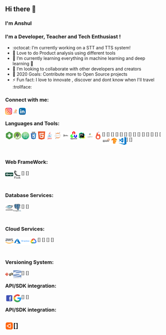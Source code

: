 ## Hi there 👋

### I'm Anshul

### I'm a Developer, Teacher and Tech Enthusiast !
- :octocat: I’m currently working on a STT and TTS system!
- 🔭 Love to do Product analysis using different tools 
- 🌱 I’m currently learning everything in machine learning and deep learning 🤣
- 👯 I’m looking to collaborate with other developers and creators
- 🥅 2020 Goals: Contribute more to Open Source projects
- ⚡ Fun fact: I love to innovate , discover and dont know when I'll travel :trollface:

### Connect with me:

[<img align="left" alt="anshul Instagram" width="22px" src="https://github.com/multinucliated/multinucliated/blob/master/images/24_insta.png" />](https://www.instagram.com/anshul.verma_/)
[<img align="left" alt="anshul StackOverlow " width="22px" src="https://github.com/multinucliated/multinucliated/blob/master/images/stackoverlow_24.png" />](https://stackoverflow.com/users/5830801/anshul-verma)
[<img align="left" alt="anshul LinkedIn" width="22px" src="https://github.com/multinucliated/multinucliated/blob/master/images/linkedin_24.png" />](https://www.linkedin.com/in/anshulhikejbp/)

<br>

### Languages and Tools:

[<img align="left" alt="Android" width="26px" src="https://github.com/multinucliated/multinucliated/blob/master/images/android.png" />]
[<img align="left" alt="android_studio" width="26px" src="https://github.com/multinucliated/multinucliated/blob/master/images/android_studio.png" />]
[<img align="left" alt="Atom" width="26px" src="https://github.com/multinucliated/multinucliated/blob/master/images/atom.jpg" />] 
[<img align="left" alt="CSS" width="26px" src="https://github.com/multinucliated/multinucliated/blob/master/images/css.png" />]
[<img align="left" alt="html5" width="26px" src="https://github.com/multinucliated/multinucliated/blob/master/images/html5.png" />]
[<img align="left" alt="java" width="26px" src="https://github.com/multinucliated/multinucliated/blob/master/images/java.png" />]
[<img align="left" alt="jupyter" width="26px" src="https://github.com/multinucliated/multinucliated/blob/master/images/jupyter.jpg" />]
[<img align="left" alt="Kafka" width="26px" src="https://github.com/multinucliated/multinucliated/blob/master/images/kafka.png" />]
[<img align="left" alt="opencv" width="26px" src="https://github.com/multinucliated/multinucliated/blob/master/images/opencv.png" />]
[<img align="left" alt="pycharm" width="26px" src="https://github.com/multinucliated/multinucliated/blob/master/images/pycharm.jpg" />]
[<img align="left" alt="python" width="26px" src="https://github.com/multinucliated/multinucliated/blob/master/images/python.png" />]
[<img align="left" alt="pytorch" width="26px" src="https://github.com/multinucliated/multinucliated/blob/master/images/pytorch.jpg" />]
[<img align="left" alt="spark" width="26px" src="https://github.com/multinucliated/multinucliated/blob/master/images/spark.jpg" />]
[<img align="left" alt="tensorflow" width="26px" src="https://github.com/multinucliated/multinucliated/blob/master/images/tensorflow.jpg" />]
[<img align="left" alt="visual_studio" width="26px" src="https://github.com/multinucliated/multinucliated/blob/master/images/visual_studio.png" />]

<br>

### Web FrameWork:

[<img align="left" alt="django" width="26px" src="https://github.com/multinucliated/multinucliated/blob/master/images/django.png" />]
[<img align="left" alt="Flask" width="26px" src="https://github.com/multinucliated/multinucliated/blob/master/images/flask.png" />]

<br>

### Database Services:

[<img align="left" alt="cassandra" width="26px" src="https://github.com/multinucliated/multinucliated/blob/master/images/cassandra.jpg" />]
[<img align="left" alt="postgres" width="26px" src="https://github.com/multinucliated/multinucliated/blob/master/images/postgres.jpg" />]

<br>


### Cloud Services:

[<img align="left" alt="AWS" width="26px" src="https://github.com/multinucliated/multinucliated/blob/master/images/aws.png" />]
[<img align="left" alt="Azure" width="26px" src="https://github.com/multinucliated/multinucliated/blob/master/images/azure.png" />]
[<img align="left" alt="digitalocean" width="26px" src="https://github.com/multinucliated/multinucliated/blob/master/images/digitalocean.png" />]
[<img align="left" alt="GCP" width="26px" src="https://github.com/multinucliated/multinucliated/blob/master/images/gcp.png" />]

<br>

### Versioning System:

[<img align="left" alt="GIT" width="26px" src="https://github.com/multinucliated/multinucliated/blob/master/images/git.png" />]
[<img align="left" alt="svn" width="26px" src="https://github.com/multinucliated/multinucliated/blob/master/images/svn.png" />]



### API/SDK integration:

[<img align="left" alt="facebook" width="26px" src="https://github.com/multinucliated/multinucliated/blob/master/images/facebook.png" />]
[<img align="left" alt="Google" width="26px" src="https://github.com/multinucliated/multinucliated/blob/master/images/google.png" />]


### API/SDK integration:

[<img align="left" alt="ubuntu" width="26px" src="https://github.com/multinucliated/multinucliated/blob/master/images/ubuntu.png" />]
---
